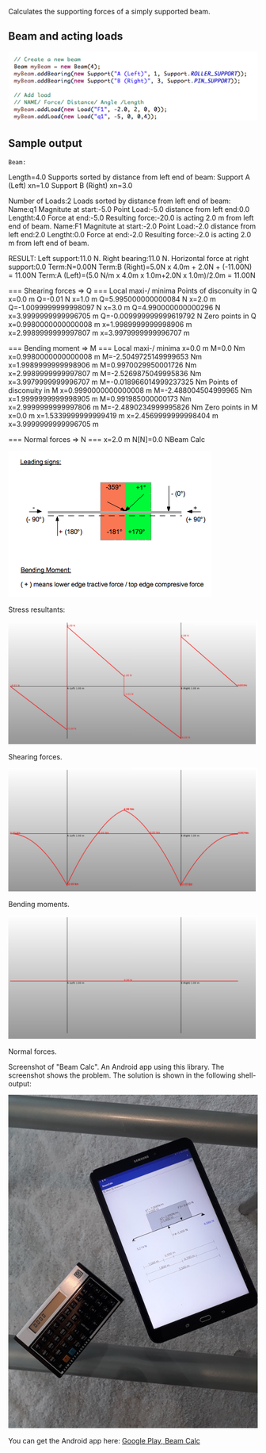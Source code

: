 Calculates the supporting forces of a simply supported beam.

Beam and acting loads
---------------------
![](Shot_0.png)


Sample output
-------------
	Beam:
Length=4.0
Supports sorted by distance from left end of beam:
Support A (Left)    xn=1.0
Support B (Right)    xn=3.0

Number of Loads:2
Loads sorted by distance from left end of beam:
Name:q1 Magnitute at start:-5.0 Point Load:-5.0 distance from left end:0.0 Lengtht:4.0  Force at end:-5.0 Resulting force:-20.0 is acting 2.0 m from left end of beam.
Name:F1 Magnitute at start:-2.0 Point Load:-2.0 distance from left end:2.0 Lengtht:0.0  Force at end:-2.0 Resulting force:-2.0 is acting 2.0 m from left end of beam.

RESULT:
Left support:11.0 N. Right bearing:11.0 N.
Horizontal force at right support:0.0
Term:N=0.00N
Term:B (Right)=5.0N x 4.0m + 2.0N + (-11.00N) = 11.00N
Term:A (Left)=(5.0 N/m x 4.0m x 1.0m+2.0N x 1.0m)/2.0m = 11.00N

=== Shearing forces => Q ===
Local maxi-/  minima
Points of disconuity in Q
x=0.0 m   Q=-0.01 N
x=1.0 m   Q=5.995000000000084 N
x=2.0 m   Q=-1.0099999999998097 N
x=3.0 m   Q=4.990000000000296 N
x=3.9999999999996705 m   Q=-0.009999999999619792 N
Zero points in Q
x=0.9980000000000008 m
x=1.9989999999998906 m
x=2.9989999999997807 m
x=3.9979999999996707 m

=== Bending moment => M ===
Local maxi-/  minima
x=0.0 m   M=0.0 Nm
x=0.9980000000000008 m   M=-2.5049725149999653 Nm
x=1.9989999999998906 m   M=0.9970029950001726 Nm
x=2.9989999999997807 m   M=-2.5269875049995836 Nm
x=3.9979999999996707 m   M=-0.018966014999237325 Nm
Points of disconuity in M
x=0.9990000000000008 m   M=-2.488004504999965 Nm
x=1.9999999999998905 m   M=0.991985000000173 Nm
x=2.9999999999997806 m   M=-2.4890234999995826 Nm
Zero points in M
x=0.0 m
x=1.5339999999999419 m
x=2.4569999999998404 m
x=3.9999999999996705 m

=== Normal forces => N ===
x=2.0 m   N[N]=0.0 NBeam Calc


![](LeadingSigns.png)


Stress resultants:

![](Q.png)

Shearing forces.

![](M.png)

Bending moments.

![](N.png)

Normal forces.


Screenshot of "Beam Calc". An Android app using this library. The screenshot shows the problem. The solution is shown in the following shell- output:

![](Shot_2.jpg)


You can get the Android app here:
[Google Play, Beam Calc](https://play.google.com/store/apps/details?id=berthold.beamcalc)





